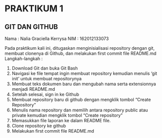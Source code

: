 # PRAKTIKUM 1
## GIT DAN GITHUB

Nama	:	Nalia Graciella Kerrysa
NIM	    :	162012133073

Pada praktikum kali ini, ditugaskan menginisialisasi repository dengan git, membuat clonenya di Github, dan melakukan first commit file README.md
Langkah-langkah :
1.	Download Git dan buka Git Bash
2.	Navigasi ke file tempat ingin membuat repository kemudian menulis ‘git init’ untuk membuat repositorynya
3.	Membuat teks dokumen baru dan mengubah nama serta extensionnya menjadi README.md
4.	Setelah selesai, sign in ke Github
5.	Membuat repository baru di github dengan mengklik tombol “Create Repository”
6.	Menulis nama repository dan memilih antara repository public atau private kemudian mengklik tombol “Create repository”
7.	Memasukkan file laporan ke dalam README file. 
8.  Clone repository ke github
9.  Melakukan first commit file README.md